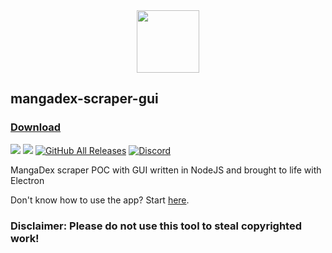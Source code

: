 <div style="text-align:center;"><img src="https://i.postimg.cc/W4dDbdn2/icon.png" height=100px></div>
<h2> mangadex-scraper-gui</h2>

### [Download](https://github.com/hernikplays/mangadex-scraper-gui/releases/latest)

<a href="https://liberapay.com/hernikplays"><img src="http://img.shields.io/liberapay/patrons/hernikplays.svg?logo=liberapay"></a> <img src="https://img.shields.io/github/license/hernikplays/mangadex-scraper-gui"> <a href="https://github.com/hernikplays/mangadex-scraper-gui/releases/latest"><img alt="GitHub All Releases" src="https://img.shields.io/github/downloads/hernikplays/mangadex-scraper-gui/total"></a> [![Discord](https://img.shields.io/discord/713398388187594824?color=%237289DA&label=join%20the%20discord)](https://discord.gg/d49tm9V)

MangaDex scraper POC with GUI written in NodeJS and brought to life with Electron

Don't know how to use the app? Start [here](https://github.com/hernikplays/mangadex-scraper-gui/wiki/Using-the-app).

### Disclaimer: Please do not use this tool to steal copyrighted work!
